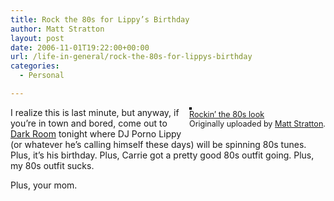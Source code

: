 ```yaml
---
title: Rock the 80s for Lippy’s Birthday
author: Matt Stratton
layout: post
date: 2006-11-01T19:22:00+00:00
url: /life-in-general/rock-the-80s-for-lippys-birthday
categories:
  - Personal

---
```

<div style="float:right;margin-left:10px;margin-bottom:10px;">
  <a href="https://www.flickr.com/photos/mugsy/286326487/" title="photo sharing"><img src="https://static.flickr.com/102/286326487_cbd5c6d8e5_m.jpg" alt="" style="border:solid 2px #000000;" /></a> <br /> <span style="font-size:.9em;margin-top:0;"> <a href="https://www.flickr.com/photos/mugsy/286326487/">Rockin&#8217; the 80s look</a> <br /> Originally uploaded by <a href="https://www.flickr.com/people/mugsy/">Matt Stratton</a>. </span>
</div>

I realize this is last minute, but anyway, if you&#8217;re in town and bored, come out to [Dark Room][1] tonight where DJ Porno Lippy (or whatever he&#8217;s calling himself these days) will be spinning 80s tunes. Plus, it&#8217;s his birthday. Plus, Carrie got a pretty good 80s outfit going. Plus, my 80s outfit sucks.

Plus, your mom.

 [1]: https://www.darkroombar.com